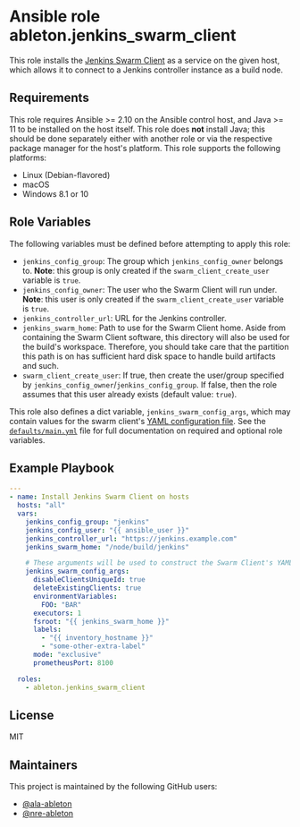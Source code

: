 Ansible role ableton.jenkins_swarm_client
=========================================

This role installs the [Jenkins Swarm Client][jenkins-swarm-client] as a service on the
given host, which allows it to connect to a Jenkins controller instance as a build node.

Requirements
------------

This role requires Ansible >= 2.10 on the Ansible control host, and Java >= 11 to be
installed on the host itself. This role does **not** install Java; this should be done
separately either with another role or via the respective package manager for the host's
platform. This role supports the following platforms:

- Linux (Debian-flavored)
- macOS
- Windows 8.1 or 10

Role Variables
--------------

The following variables must be defined before attempting to apply this role:

- `jenkins_config_group`: The group which `jenkins_config_owner` belongs to. **Note**:
  this group is only created if the `swarm_client_create_user` variable is `true`.
- `jenkins_config_owner`: The user who the Swarm Client will run under. **Note**: this
  user is only created if the `swarm_client_create_user` variable is `true`.
- `jenkins_controller_url`: URL for the Jenkins controller.
- `jenkins_swarm_home`: Path to use for the Swarm Client home. Aside from
  containing the Swarm Client software, this directory will also be used for the
  build's workspace. Therefore, you should take care that the partition this path is on
  has sufficient hard disk space to handle build artifacts and such.
- `swarm_client_create_user`: If true, then create the user/group specified by
  `jenkins_config_owner`/`jenkins_config_group`. If false, then the role assumes that this
  user already exists (default value: `true`).

This role also defines a dict variable, `jenkins_swarm_config_args`, which may contain
values for the swarm client's [YAML configuration file][swarm-client-yaml-config]. See the
[`defaults/main.yml`](defaults/main.yml) file for full documentation on required and
optional role variables.

Example Playbook
----------------

```yaml
---
- name: Install Jenkins Swarm Client on hosts
  hosts: "all"
  vars:
    jenkins_config_group: "jenkins"
    jenkins_config_user: "{{ ansible_user }}"
    jenkins_controller_url: "https://jenkins.example.com"
    jenkins_swarm_home: "/node/build/jenkins"

    # These arguments will be used to construct the Swarm Client's YAML config file
    jenkins_swarm_config_args:
      disableClientsUniqueId: true
      deleteExistingClients: true
      environmentVariables:
        FOO: "BAR"
      executors: 1
      fsroot: "{{ jenkins_swarm_home }}"
      labels:
        - "{{ inventory_hostname }}"
        - "some-other-extra-label"
      mode: "exclusive"
      prometheusPort: 8100

  roles:
    - ableton.jenkins_swarm_client
```

License
-------

MIT

Maintainers
-----------

This project is maintained by the following GitHub users:

- [@ala-ableton](https://github.com/ala-ableton)
- [@nre-ableton](https://github.com/nre-ableton)


[jenkins-swarm-client]: https://plugins.jenkins.io/swarm
[swarm-client-yaml-config]: https://github.com/jenkinsci/swarm-plugin/blob/master/docs/configfile.adoc
